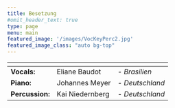 ```yaml
---
title: Besetzung
#omit_header_text: true
type: page
menu: main
featured_image: '/images/VocKeyPerc2.jpg'
featured_image_class: "auto bg-top"
---
```


| <!-- -->        | <!-- -->        | <!-- -->      |
|:-------------   |:--------------- |:------------- |
|**Vocals:**      |Eliane Baudot    |  *- Brasilien*    |
|**Piano:**       |Johannes Meyer   |  *- Deutschland*  |
|**Percussion:**  |Kai Niedernberg  |  *- Deutschland*  |
